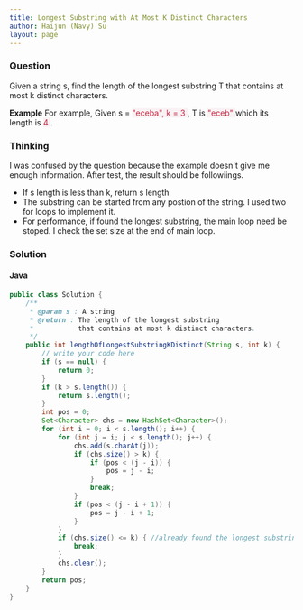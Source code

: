 ```yaml
---
title: Longest Substring with At Most K Distinct Characters
author: Haijun (Navy) Su
layout: page
---
```

### Question
Given a string s, find the length of the longest substring T that contains at most k distinct characters.

**Example**
For example, Given s = <font style="color: #C72541; background: #F9F2F4;"> "eceba", k = 3 </font>,
T is <font style="color: #C72541; background: #F9F2F4;">"eceb" </font>which its length is <font style="color: #C72541; background: #F9F2F4;">4 </font>.

### Thinking
I was confused by the question because the example doesn't give me enough information. After test, the result should be followiings.
* If s length is less than k, return s length
* The substring can be started from any postion of the string. I used two for loops to implement it.
* For performance, if found the longest substring, the main loop need be stoped. I check the set size at the end of main loop.

### Solution
#### Java
~~~ java
public class Solution {
    /**
     * @param s : A string
     * @return : The length of the longest substring 
     *           that contains at most k distinct characters.
     */
    public int lengthOfLongestSubstringKDistinct(String s, int k) {
        // write your code here
        if (s == null) {
            return 0;
        }
        if (k > s.length()) {
            return s.length();
        }
        int pos = 0;
        Set<Character> chs = new HashSet<Character>();
        for (int i = 0; i < s.length(); i++) {
            for (int j = i; j < s.length(); j++) {
                chs.add(s.charAt(j));
                if (chs.size() > k) {
                    if (pos < (j - i)) {
                        pos = j - i;
                    }
                    break;
                }
                if (pos < (j - i + 1)) {
                    pos = j - i + 1;
                }
            }
            if (chs.size() <= k) { //already found the longest substring.
                break;
            }
            chs.clear();
        }
        return pos;
    }
}
~~~
